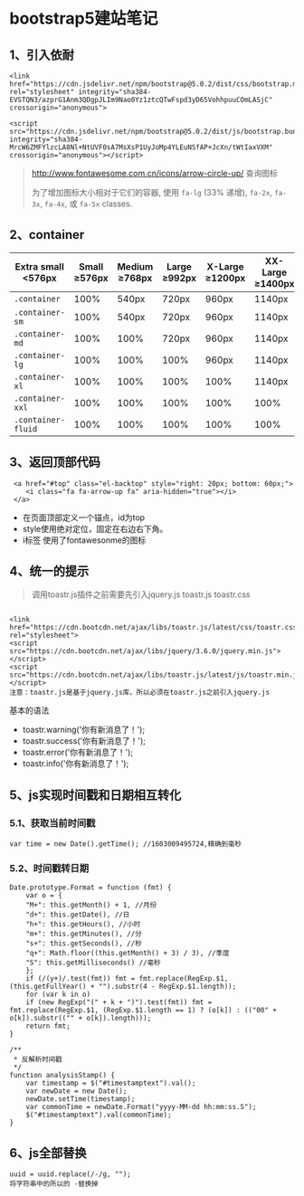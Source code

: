 # bootstrap5建站笔记

## 1、引入依耐

```
<link href="https://cdn.jsdelivr.net/npm/bootstrap@5.0.2/dist/css/bootstrap.min.css" rel="stylesheet" integrity="sha384-EVSTQN3/azprG1Anm3QDgpJLIm9Nao0Yz1ztcQTwFspd3yD65VohhpuuCOmLASjC" crossorigin="anonymous">

<script src="https://cdn.jsdelivr.net/npm/bootstrap@5.0.2/dist/js/bootstrap.bundle.min.js" integrity="sha384-MrcW6ZMFYlzcLA8Nl+NtUVF0sA7MsXsP1UyJoMp4YLEuNSfAP+JcXn/tWtIaxVXM" crossorigin="anonymous"></script>
```

> http://www.fontawesome.com.cn/icons/arrow-circle-up/ 查询图标
>
> 为了增加图标大小相对于它们的容器, 使用 `fa-lg` (33% 递增), `fa-2x`, `fa-3x`, `fa-4x`, 或 `fa-5x` classes.

## 2、container

| Extra small <576px | Small ≥576px | Medium ≥768px | Large ≥992px | X-Large ≥1200px | XX-Large ≥1400px |        |
| ------------------ | ------------ | ------------- | ------------ | --------------- | ---------------- | ------ |
| `.container`       | 100%         | 540px         | 720px        | 960px           | 1140px           | 1320px |
| `.container-sm`    | 100%         | 540px         | 720px        | 960px           | 1140px           | 1320px |
| `.container-md`    | 100%         | 100%          | 720px        | 960px           | 1140px           | 1320px |
| `.container-lg`    | 100%         | 100%          | 100%         | 960px           | 1140px           | 1320px |
| `.container-xl`    | 100%         | 100%          | 100%         | 100%            | 1140px           | 1320px |
| `.container-xxl`   | 100%         | 100%          | 100%         | 100%            | 100%             | 1320px |
| `.container-fluid` | 100%         | 100%          | 100%         | 100%            | 100%             | 100%   |

## 3、返回顶部代码
```
 <a href="#top" class="el-backtop" style="right: 20px; bottom: 60px;">
 	<i class="fa fa-arrow-up fa" aria-hidden="true"></i>
 </a>
```

+ 在页面顶部定义一个锚点，id为top
+ style使用绝对定位，固定在右边右下角。
+ i标签 使用了fontawesonme的图标

## 4、统一的提示

> 调用toastr.js插件之前需要先引入jquery.js     toastr.js       toastr.css

```

<link href="https://cdn.bootcdn.net/ajax/libs/toastr.js/latest/css/toastr.css" rel="stylesheet">
<script src="https://cdn.bootcdn.net/ajax/libs/jquery/3.6.0/jquery.min.js"></script>
<script src="https://cdn.bootcdn.net/ajax/libs/toastr.js/latest/js/toastr.min.js"></script>
注意：toastr.js是基于jquery.js库，所以必须在toastr.js之前引入jquery.js
```

基本的语法

+  toastr.warning('你有新消息了！'); 
+  toastr.success('你有新消息了！');   
+  toastr.error('你有新消息了！');   
+  toastr.info('你有新消息了！');

## 5、js实现时间戳和日期相互转化

### 5.1、获取当前时间戳

```
var time = new Date().getTime(); //1603009495724,精确到毫秒
```

### 5.2、时间戳转日期

```
Date.prototype.Format = function (fmt) {
    var o = {
	"M+": this.getMonth() + 1, //月份
	"d+": this.getDate(), //日
	"h+": this.getHours(), //小时
	"m+": this.getMinutes(), //分
	"s+": this.getSeconds(), //秒
	"q+": Math.floor((this.getMonth() + 3) / 3), //季度
	"S": this.getMilliseconds() //毫秒
    };
    if (/(y+)/.test(fmt)) fmt = fmt.replace(RegExp.$1, (this.getFullYear() + "").substr(4 - RegExp.$1.length));
    for (var k in o)
	if (new RegExp("(" + k + ")").test(fmt)) fmt = fmt.replace(RegExp.$1, (RegExp.$1.length == 1) ? (o[k]) : (("00" + o[k]).substr(("" + o[k]).length)));
    return fmt;
}

/**
 * 反解析时间戳
 */
function analysisStamp() {
    var timestamp = $("#timestamptext").val();
    var newDate = new Date();
    newDate.setTime(timestamp);
    var commonTime = newDate.Format("yyyy-MM-dd hh:mm:ss.S");
    $("#timestamptext").val(commonTime);
}
```



## 6、js全部替换

```
uuid = uuid.replace(/-/g, "");
将字符串中的所以的 -替换掉
```


